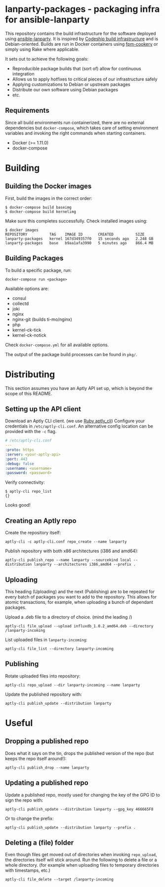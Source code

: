 lanparty-packages - packaging infra for ansible-lanparty
===

This repository contains the build infrastructure for the software deployed
using [ansible-lanparty](https://github.com/ti-mo/ansible-lanparty). It is
inspired by [Codeship build infrastructure](https://blog.codeship.com/using-docker-build-debian-packages) and is Debian-oriented. Builds are run
in Docker containers using [fpm-cookery](https://github.com/bernd/fpm-cookery)
or simply using Rake where applicable.

It sets out to achieve the following goals:

- Reproducible package builds that (sort of) allow for continuous integration
- Allows us to apply hotfixes to critical pieces of our infrastructure safely
- Applying customizations to Debian or upstream packages
- Distribute our own software using Debian packages
- etc.

## Requirements

Since all build environments run containerized, there are no external
dependencies but `docker-compose`, which takes care of setting environment
variables and invoking the right commands when starting containers.

- Docker (>= 1.11.0)
- docker-compose

# Building

## Building the Docker images

First, build the images in the correct order:

```
$ docker-compose build baseimg
$ docker-compose build kernelimg
```

Make sure this completes successfully. Check installed images using:

```
$ docker images
REPOSITORY          TAG    IMAGE ID       CREATED          SIZE
lanparty-packages   kernel 167d349357f0   15 seconds ago   2.248 GB
lanparty-packages   base   b9aa1afa3990   5 minutes ago    866.4 MB
```

## Building Packages

To build a specific package, run:

`docker-compose run <package>`

Available options are:

- consul
- collectd
- joki
- nginx
- nginx-git (builds ti-mo/nginx)
- php
- kernel-ck-tick
- kernel-ck-notick

Check `docker-compose.yml` for all available options.

The output of the package build processes can be found in `pkg/`.

# Distributing

This section assumes you have an Aptly API set up, which is beyond the scope
of this README.

## Setting up the API client

Download an Aptly CLI client. (we use [Ruby aptly_cli](https://github.com/sepulworld/aptly_cli)) Configure your credentials in `/etc/aptly-cli.conf`.
An alternative config location can be provided with the `-c` flag.

```yml
# /etc/aptly-cli.conf
---
:proto: https
:server: <your-aptly-api>
:port: 443
:debug: false
:username: <username>
:password: <password>
```

Verify connectivity:

```
$ aptly-cli repo_list
{}
```

Looks good!

## Creating an Aptly repo

Create the repository itself:

`aptly-cli -c aptly-cli.conf repo_create --name lanparty`

Publish repository with both x86 architectures (i386 and amd64):

`aptly-cli publish_repo --name lanparty --sourcekind local --distribution lanparty --architectures i386,amd64 --prefix .`

## Uploading

This heading (Uploading) and the next (Publishing) are to be repeated for every
batch of packages you want to add to the repository. This allows for atomic
transactions, for example, when uploading a bunch of dependant packages.

Upload a .deb file to a directory of choice. (mind the leading /)

`aptly-cli file_upload --upload influxdb_1.0.2_amd64.deb --directory /lanparty-incoming`

List uploaded files in `lanparty-incoming`:

`aptly-cli file_list --directory lanparty-incoming`

## Publishing

Rotate uploaded files into repository:

`aptly-cli repo_upload --dir lanparty-incoming --name lanparty`

Update the published repository with:

`aptly-cli publish_update --distribution lanparty`

# Useful

## Dropping a published repo

Does what it says on the tin, drops the published version of the repo
(but keeps the repo itself around!):

`aptly-cli publish_drop --name lanparty`

## Updating a published repo

Update a published repo, mostly used for changing the key of the GPG ID to
sign the repo with:

`aptly-cli publish_update --distribution lanparty --gpg_key 466665F8`

Or to change the prefix:

`aptly-cli publish_update --distribution lanparty --prefix .`

## Deleting a (file) folder

Even though files get moved out of directories when invoking `repo_upload`,
the directories itself will stick around. Run the following to delete a file
or a whole directory. (for example when uploading files to temporary
directories with timestamps, etc.)

`aptly-cli file_delete --target /lanparty-incoming`
